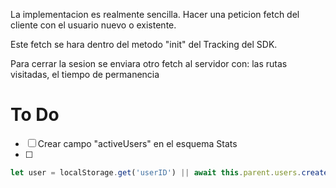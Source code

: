 La implementacion es realmente sencilla. Hacer una peticion fetch del cliente con el usuario nuevo o existente.

Este fetch se hara dentro del metodo "init" del Tracking del SDK.

Para cerrar la sesion se enviara otro fetch al servidor con: las rutas visitadas, el tiempo de permanencia

# To Do

- [ ] Crear campo "activeUsers" en el esquema Stats
- [ ]



```js
let user = localStorage.get('userID') || await this.parent.users.create();


```